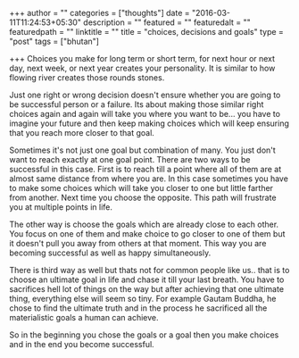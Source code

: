 +++
author = ""
categories = ["thoughts"]
date = "2016-03-11T11:24:53+05:30"
description = ""
featured = ""
featuredalt = ""
featuredpath = ""
linktitle = ""
title = "choices, decisions and goals"
type = "post"
tags = ["bhutan"]

+++
Choices you make for long term or short term, for next hour or next day, next week, or next year creates your personality. It is similar to how flowing river creates those rounds stones.

Just one right or wrong decision doesn't ensure whether you are going to be successful person or a failure. Its about making those similar right choices again and again will take you where you want to be... you have to imagine your future and then keep making choices which will keep ensuring that you reach more closer to that goal.

Sometimes it's not just one goal but combination of many. You just don't want to reach exactly at one goal point. There are two ways to be successful in this case. 
First is to reach till a point where all of them are at almost same distance from where you are. In this case sometimes you have to make some choices which will take you closer to one but little farther from another. Next time you choose the opposite. This path will frustrate you at multiple points in life. 

The other way is choose the goals which are already close to each other. You focus on one of them and make choice to go closer to one of them but it doesn't pull you away from others at that moment. This way you are becoming successful as well as happy simultaneously. 

There is third way as well but thats not for common people like us.. that is to choose an ultimate goal in life and chase it till your last breath. You have to sacrifices hell lot of things on the way but after achieving that one ultimate thing, everything else will seem so tiny. For example Gautam Buddha, he chose to find the ultimate truth and in the process he sacrificed all the materialistic goals a human can achieve.

So in the beginning you chose the goals or a goal then you make choices and in the end you become successful. 
